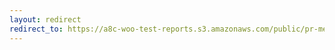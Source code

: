 ```yaml
---
layout: redirect
redirect_to: https://a8c-woo-test-reports.s3.amazonaws.com/public/pr-merge/41482/e2e/index.html
---
```

